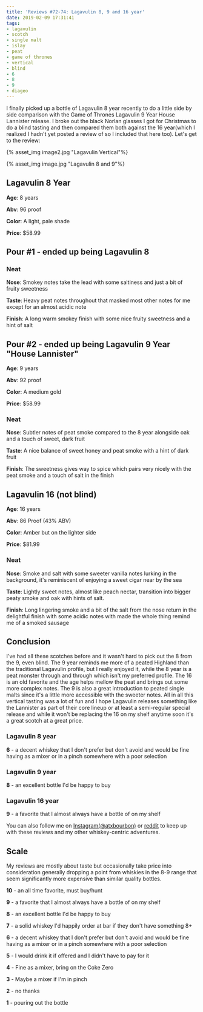 ```yaml
---
title: 'Reviews #72-74: Lagavulin 8, 9 and 16 year'
date: 2019-02-09 17:31:41
tags:
- lagavulin
- scotch
- single malt
- islay
- peat
- game of thrones
- vertical
- blind
- 6
- 8
- 9
- diageo
---
```


I finally picked up a bottle of Lagavulin 8 year recently to do a little side by side comparison with the Game of Thrones Lagavulin 9 Year House Lannister release. I broke out the black Norlan glasses I got for Christmas to do a blind tasting and then compared them both against the 16 year(which I realized I hadn't yet posted a review of so I included that here too). Let's get to the review:

{% asset_img image2.jpg "Lagavulin Vertical"%}

{% asset_img image.jpg "Lagavulin 8 and 9"%}

## Lagavulin 8 Year
**Age**: 8 years

**Abv**: 96 proof

**Color**: A light, pale shade 

**Price**: $58.99

## Pour #1 - ended up being Lagavulin 8

### Neat
**Nose**: Smokey notes take the lead with some saltiness and just a bit of fruity sweetness

**Taste**: Heavy peat notes throughout that masked most other notes for me except for an almost acidic note

**Finish**: A long warm smokey finish with some nice fruity sweetness and a hint of salt

## Pour #2 - ended up being Lagavulin 9 Year "House Lannister"
**Age**: 9 years

**Abv**: 92 proof

**Color**: A medium gold 

**Price**: $58.99

### Neat
**Nose**: Subtler notes of peat smoke compared to the 8 year alongside oak and a touch of sweet, dark fruit

**Taste**: A nice balance of sweet honey and peat smoke with a hint of dark fruit

**Finish**: The sweetness gives way to spice which pairs very nicely with the peat smoke and a touch of salt in the finish

## Lagavulin 16 (not blind)

**Age**: 16 years

**Abv**: 86 Proof (43% ABV)

**Color**: Amber but on the lighter side

**Price**: $81.99

### Neat
**Nose**: Smoke and salt with some sweeter vanilla notes lurking in the background, it's reminiscent of enjoying a sweet cigar near by the sea

**Taste**: Lightly sweet notes, almost like peach nectar,  transition into bigger peaty smoke and oak with hints of salt.

**Finish**: Long lingering smoke and a bit of the salt from the nose return in the delightful finish with some acidic notes with made the whole thing remind me of a smoked sausage


## Conclusion
I've had all these scotches before and it wasn't hard to pick out the 8 from the 9, even blind. The 9 year reminds me more of a peated Highland than the traditional Lagavulin profile, but I really enjoyed it, while the 8 year is a peat monster through and through which isn't my preferred profile. The 16 is an old favorite and the age helps mellow the peat and brings out some more complex notes. The 9 is also a great introduction to peated single malts since it's a little more accessible with the sweeter notes. All in all this vertical tasting was a lot of fun and I hope Lagavulin releases something like the Lannister as part of their core lineup or at least a semi-regular special release and while it won't be replacing the 16 on my shelf anytime soon it's a great scotch at a great price. 

### Lagavulin 8 year

**6** - a decent whiskey that I don't prefer but don't avoid and would be fine having as a mixer or in a pinch somewhere with a poor selection

### Lagavulin 9 year

**8** - an excellent bottle I'd be happy to buy

### Lagavulin 16 year

**9** - a favorite that I almost always have a bottle of on my shelf

You can also follow me on [Instagram(@atxbourbon)](https://www.instagram.com/atxbourbon/) or [reddit](https://www.reddit.com/r/scottmotorraddrinks/) to keep up with these reviews and my other whiskey-centric adventures.

## Scale
My reviews are mostly about taste but occasionally take price into consideration generally dropping a point from whiskies in the 8-9 range that seem significantly more expensive than similar quality bottles.

**10** - an all time favorite, must buy/hunt

**9** - a favorite that I almost always have a bottle of on my shelf

**8** - an excellent bottle I'd be happy to buy

**7** - a solid whiskey I'd happily order at bar if they don't have something 8+

**6** - a decent whiskey that I don't prefer but don't avoid and would be fine having as a mixer or in a pinch somewhere with a poor selection

**5** - I would drink it if offered and I didn't have to pay for it

**4** - Fine as a mixer, bring on the Coke Zero

**3** - Maybe a mixer if I'm in  pinch

**2** - no thanks

**1** - pouring out the bottle  